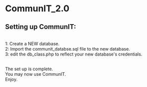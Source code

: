 # CommunIT_2.0

<h2>Setting up CommunIT: </h2>
<br />1: Create a NEW database.
<br />2: Import the communit_databse.sql file to the new database.
<br />3: edit the db_class.php to reflect your new database's credentials.

<br />The set up is complete. 
<br />You may now use CommunIT.
<br />Enjoy.
